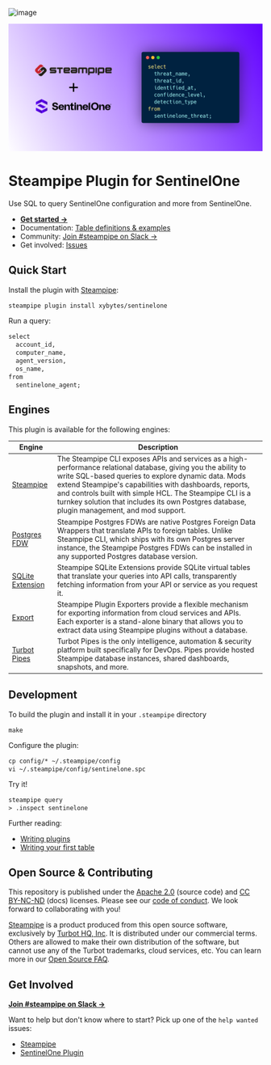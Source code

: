 ![image](https://hub.steampipe.io/images/plugins/turbot/sentinelone-social-graphic.png)

![Steampipe + SentinelOne](docs/sentinelone-social-graphic.png)

# Steampipe Plugin for SentinelOne

Use SQL to query SentinelOne configuration and more from SentinelOne.

- **[Get started →](https://hub.steampipe.io/plugins/turbot/sentinleone)**
- Documentation: [Table definitions & examples](https://hub.steampipe.io/plugins/turbot/sentinelone/tables)
- Community: [Join #steampipe on Slack →](https://turbot.com/community/join)
- Get involved: [Issues](https://github.com/xybytes/steampipe-plugin-sentinelone/issues)


## Quick Start

Install the plugin with [Steampipe](https://steampipe.io):

```shell
steampipe plugin install xybytes/sentinelone
```

Run a query:

```sql+postgres
select
  account_id,
  computer_name,
  agent_version,
  os_name,
from
  sentinelone_agent;
```
## Engines

This plugin is available for the following engines:

| Engine        | Description
|---------------|------------------------------------------
| [Steampipe](https://steampipe.io/docs) | The Steampipe CLI exposes APIs and services as a high-performance relational database, giving you the ability to write SQL-based queries to explore dynamic data. Mods extend Steampipe's capabilities with dashboards, reports, and controls built with simple HCL. The Steampipe CLI is a turnkey solution that includes its own Postgres database, plugin management, and mod support.
| [Postgres FDW](https://steampipe.io/docs/steampipe_postgres/overview) | Steampipe Postgres FDWs are native Postgres Foreign Data Wrappers that translate APIs to foreign tables. Unlike Steampipe CLI, which ships with its own Postgres server instance, the Steampipe Postgres FDWs can be installed in any supported Postgres database version.
| [SQLite Extension](https://steampipe.io/docs/steampipe_sqlite/overview) | Steampipe SQLite Extensions provide SQLite virtual tables that translate your queries into API calls, transparently fetching information from your API or service as you request it.
| [Export](https://steampipe.io/docs/steampipe_export/overview) | Steampipe Plugin Exporters provide a flexible mechanism for exporting information from cloud services and APIs. Each exporter is a stand-alone binary that allows you to extract data using Steampipe plugins without a database.
| [Turbot Pipes](https://turbot.com/pipes/docs) | Turbot Pipes is the only intelligence, automation & security platform built specifically for DevOps. Pipes provide hosted Steampipe database instances, shared dashboards, snapshots, and more.

## Development

To build the plugin and install it in your `.steampipe` directory

```
make
```

Configure the plugin:

```
cp config/* ~/.steampipe/config
vi ~/.steampipe/config/sentinelone.spc
```

Try it!

```
steampipe query
> .inspect sentinelone
```

Further reading:

- [Writing plugins](https://steampipe.io/docs/develop/writing-plugins)
- [Writing your first table](https://steampipe.io/docs/develop/writing-your-first-table)

## Open Source & Contributing

This repository is published under the [Apache 2.0](https://www.apache.org/licenses/LICENSE-2.0) (source code) and [CC BY-NC-ND](https://creativecommons.org/licenses/by-nc-nd/2.0/) (docs) licenses. Please see our [code of conduct](https://github.com/turbot/.github/blob/main/CODE_OF_CONDUCT.md). We look forward to collaborating with you!

[Steampipe](https://steampipe.io) is a product produced from this open source software, exclusively by [Turbot HQ, Inc](https://turbot.com). It is distributed under our commercial terms. Others are allowed to make their own distribution of the software, but cannot use any of the Turbot trademarks, cloud services, etc. You can learn more in our [Open Source FAQ](https://turbot.com/open-source).

## Get Involved

**[Join #steampipe on Slack →](https://turbot.com/community/join)**

Want to help but don't know where to start? Pick up one of the `help wanted` issues:

- [Steampipe](https://github.com/turbot/steampipe/labels/help%20wanted)
- [SentinelOne Plugin](https://github.com/xybytes/steampipe-plugin-sentinelone/issues)